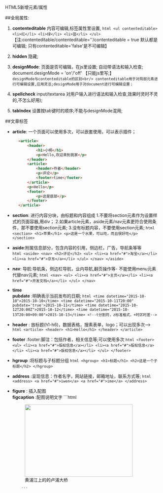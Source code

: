 HTML5新增元素/属性

##全局属性:
1. **contenteditable**    内容可编辑,标签属性里设置,
       ``` html
         <ul contenteditable>
             <li>红</li>
             <li>绿</li>
             <li>蓝</li>
         </ul>
       ```
      【注:contenteditable/contenteditable=''/contenteditable = true 默认都是可编辑; 只有contenteditable='false'是不可编辑】

2. **hidden**   隐藏;
3. **designMode**:  页面是否可编辑，在js里设置; 自动带语法和输入检查;<br/>
                    document.designMode = 'on'/'off' 【只能js里写;】<br/>
               `designMode与contenteditable的区别<br/>
                    contenteditable用于对局部元素进行可编辑设置,应用灵活;designMode用于对document进行可编辑设置；
               `
4. **spellcheck**  input/textarea 对用户输入进行语法和输入检查,效果时灵时不灵的,不怎么好用);
5. **tabIndex**    设置按tab键时的顺序;不能与designMode混用;


##文章标签
*  **article**: 一个页面可以使用多次，可以嵌套使用，可以表示插件；<br/>
  ```html
        <article>
            <header>
                <h1>小明</h1>
                <p>Hello,欢迎来到我家</p>
            </header>
            <article>
                <header>作者</header>
                <p>评论</p>
                <footer>time</footer>
            </article>
            <p>Hello</p>
            <footer>
                <p>这是底部</p>
            </footer>
        </article>
  ```
* **section**:
          进行内容分块，由标题和内容组成
          1.不要将section元素作为设置样式的页面容器,用div；
          2.如果article元素，aside元素/nav元素更符合使用条件，那不要使用section元素;
          3.没有标题内容，不要使用section元素;
          ```html
              <section>
                  <h1>苹果</h1>
                  <p>这是一个水果，可以吃，而且很好吃</p>
              </section>
          ```
* **aside**:附属信息部分，包含内容的引用，侧边栏，广告，导航条等等<br/>
          ```html
               <aside>
                   <nav>
                   <h2>评论</h2>
                   <ul>
                       <li><a href="#">淘宝</a></li>
                       <li><a href="#">京东</a></li>
                   </ul>
                   </nav>
               </aside>
          ```
* **nav**:   导航:导航条，侧边栏导航，业内导航,翻页操作等- 不能使用menu元素代替nav元素;
          ```html
          <nav>
              <ul>
                  <li><a href="#">主页</a></li>
                  <li><a href="#">开发文档</a></li>
              </ul>
          </nav>
          ```
* **time** <br/>
  **pubdate** :明确表示当前发布的日期;
          ```html
                 <time datetime="2015-10-10">2015-10-10</time>
                 <time datetime="2015-10-11T20:00" pubdate='true'>2015-10-11</time>
                 <time datetime="2015-10-12T20:00Z">2015-10-12</time>
                 <time datetime="2015-10-13T20:00+09:00">2015-10-13</time>
                 <!--t分割符，z标准格式，+时区时差-->
          ```
 

* **header**  : 放标题(h1-h6)，数据表格，搜素表单，logo；可以出现多次-->
          ```html
              <article>
                  <header>
                      <h1>Hello</h1>
                  </header>
              </article>
          ```

* **footer** :footer:脚注：包括作者，相关信息等;可以使用多次
          ```html
                <footer>
                    <ul>
                        <li><a href="#">版权信息</a></li>
                        <li><a href="#">版权信息</a></li>
                        <li><a href="#">版权信息</a></li>
                    </ul>
                </footer>
          ```
* **hgroup** :将标题与子标题分组
          ```html
                <hgroup>
                            <h1>标题</h1>
                            <h2>这是一个子标题</h2>
                </hgroup>
          ```
* **address** :呈现信息：作者名字，网站链接，邮箱地址，联系方式等;
          ```html
                <address>
                    <a href="#">iwen</a>
                    <a href="#">ime</a>
                </address>
          ```

* **figure** :  插入配图 <br/>
  **figcaption** :配图说明文字
          ```html
             <figure>
                  <img src="shanghai_lupu_bridge.jpg" width="350" height="234" /><br>
                  <figcaption>黄浦江上的的卢浦大桥</figcaption>
             </figure>

          ```
